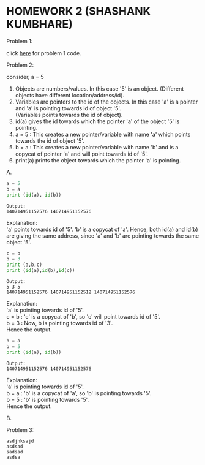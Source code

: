 # HOMEWORK 2 (SHASHANK KUMBHARE) #  

Problem 1:  
	
click [here](./problem1.py) for problem 1 code.  
	
Problem 2:  

consider, a = 5  
1. Objects are numbers/values. In this case '5' is an object.
(Different objects have different location/address/id).  
2.	Variables are pointers to the id of the objects. In this case 'a' is a pointer and 'a' is pointing towards id of object '5'.  
(Variables points towards the id of object).  
3. id(a) gives the id towards which the pointer 'a' of the object '5' is pointing.    
4. a = 5 : This creates a new pointer/variable with name 'a' which points towards the id of object '5'.  
5. b = a : This creates a new pointer/variable with name 'b' and is a copycat of pointer 'a' and will point towards id of '5'.  
6. print(a) prints the object towards which the pointer 'a' is pointing.  
	
A.  
```python
a = 5  
b = a  
print (id(a), id(b))
```

	Output:  
	140714951152576 140714951152576   
		
Explanation:  
'a' points towards id of '5'. 'b' is a copycat of 'a'. Hence, both id(a) and id(b) are giving the same address, since 'a' and 'b' are pointing towards the same object '5'.  
		  
```python		  
c = b  
b = 3  
print (a,b,c)  
print (id(a),id(b),id(c))  
```	
			  
	Output:  
	5 3 5  
	140714951152576 140714951152512 140714951152576  
		
Explanation:  
'a' is pointing towards id of '5'.  
c = b : 'c' is a copycat of 'b', so 'c' will point towards id of '5'.   
b = 3 : Now, b is pointing towards id of '3'.  
Hence the output.  
		  
```python		  
b = a  
b = 5  
print (id(a), id(b))  
```
				
	Output:  
	140714951152576 140714951152576  
		  
Explanation:  
'a' is pointing towards id of '5'.  
b = a : 'b' is a copycat of 'a', so 'b' is pointing towards '5'.  
b = 5 : 'b' is pointing towards '5'.  
Hence the output.  
		  
		  
B.  
		
Problem 3:  

	asdjhksajd
	asdsad
	sadsad
	asdsa
		
		
		
		
		
		
		
		
		